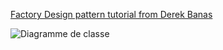 [Factory Design pattern tutorial from Derek Banas](http://www.newthinktank.com/2012/09/factory-design-pattern-tutorial/
)

![Diagramme de classe](https://www.plantuml.com/plantuml/svg/VP312i8m38RlUOeSzR0Ny213T5V1uGF4BdHbQpVQ21RntQripABY9P0_Nv8_AOEGbwljSMz8UxAMiM5KFON043hZHaeg1eazf-YDUj60T4a9APbGF3YsiMxD2BDmhewBXdmJTarEJT1fK1tB7mvdS6Vqpu6v21zEgkHky17lW6YfuwMmgjCPJgF4aTURpDG3lfeBRtGhnVOD0PHfTVh14m00 "Diagramme de classe")
